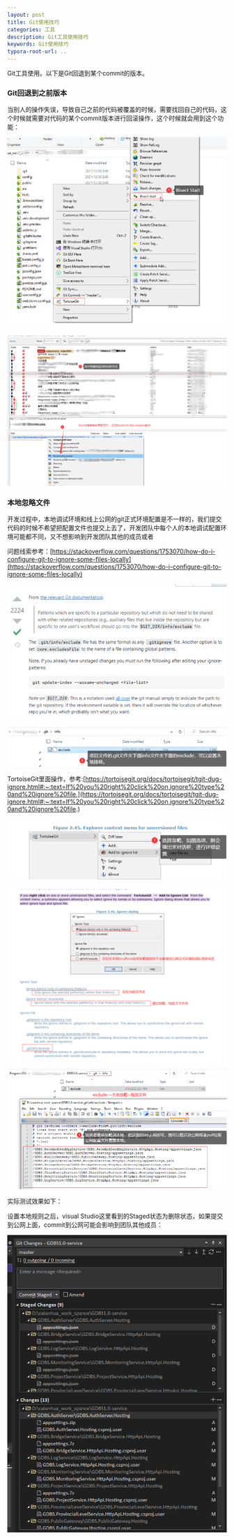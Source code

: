 ```yaml
---
layout: post
title: Git使用技巧
categories: 工具
description: Git工具使用技巧
keywords: Git使用技巧
typora-root-url: ..
---
```


Git工具使用。以下是Git回退到某个commit的版本。

### Git回退到之前版本

当别人的操作失误，导致自己之前的代码被覆盖的时候，需要找回自己的代码，这个时候就需要对代码的某个commit版本进行回滚操作，这个时候就会用到这个功能：

![image-20211230024243026](/images/posts/image-20211230024243026.png)

![image-20211230024809463](/images/posts/image-20211230024809463.png)



### 本地忽略文件

开发过程中，本地调试环境和线上公网的git正式环境配置是不一样的，我们提交代码的时候不希望把配置文件也提交上去了，开发团队中每个人的本地调试配置环境可能都不同，又不想影响到开发团队其他的成员或者

问题线索参考：[https://stackoverflow.com/questions/1753070/how-do-i-configure-git-to-ignore-some-files-locally](https://stackoverflow.com/questions/1753070/how-do-i-configure-git-to-ignore-some-files-locally)

![image-20220305135427196](/images/posts/image-20220305135427196.png)

![image-20220305135527486](/images/posts/image-20220305135527486.png)

TortoiseGit里面操作，参考:[https://tortoisegit.org/docs/tortoisegit/tgit-dug-ignore.html#:~:text=If%20you%20right%20click%20on,ignore%20type%20and%20ignore%20file.](https://tortoisegit.org/docs/tortoisegit/tgit-dug-ignore.html#:~:text=If%20you%20right%20click%20on,ignore%20type%20and%20ignore%20file.)



![image-20220305140941314](/images/posts/image-20220305140941314.png)

![image-20220305140750452](/images/posts/image-20220305140750452.png)

![image-20220305142746325](/images/posts/image-20220305142746325.png)

实际测试效果如下：

设置本地规则之后，visual Studio这里看到的Staged状态为删除状态，如果提交到公网上面，commit到公网可能会影响到团队其他成员：

![image-20220305143507794](/images/posts/image-20220305143507794.png)

